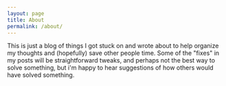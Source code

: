 ```yaml
---
layout: page
title: About
permalink: /about/
---
```


This is just a blog of things I got stuck on and wrote about to help organize my thoughts and (hopefully) save other people time. Some of the "fixes" in my posts will be straightforward tweaks, and perhaps not the best way to solve something, but i'm happy to hear suggestions of how others would have solved something.